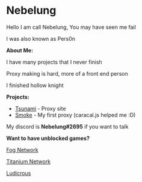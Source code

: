 # Nebelung
Hello I am call Nebelung, You may have seen me fail

I was also known as Pers0n

**About Me:**

I have many projects that I never finish

Proxy making is hard, more of a front end person

I finished hollow knight

**Projects:**

- [Tsunami](https://github.com/FogNetwork/Tsunami) - Proxy site
- [Smoke](https://github.com/FogNetwork/Smoke) - My first proxy (caracal.js helped me :D)

My discord is **Nebelung#2695** if you want to talk

**Want to have unblocked games?**

[Fog Network](https://github.com/FogNetwork)

[Titanium Network](https://github.com/titaniumnetwork-dev)

[Ludicrous](https://github.com/LudicrousDevelopment)
